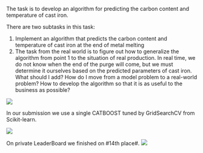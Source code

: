 The task is to develop an algorithm for predicting the carbon content and temperature of cast iron.

There are two subtasks in this task:

1. Implement an algorithm that predicts the carbon content and temperature of cast iron at the end of metal melting
2. The task from the real world is to figure out how to generalize the algorithm from point 1 to the situation of real production. In real time, we do not know when the end of the purge will come, but we must determine it ourselves based on the predicted parameters of cast iron. What should I add? How do I move from a model problem to a real-world problem? How to develop the algorithm so that it is as useful to the business as possible?

<img src='https://eventcaddy.s3.amazonaws.com/uploads/sponsor/image/12564/42cf50a8-e165-4cf6-89b5-ddd106d22fe2.png'>

In our submission we use a single CATBOOST tuned by GridSearchCV from Scikit-learn.

<img src='https://miro.medium.com/max/1200/1*iEO6b3roCesXxI0vkx9IPg.png'>

On private LeaderBoard we finished on #14th place#.
<img src='https://dropmefiles.com/52Hme'>
